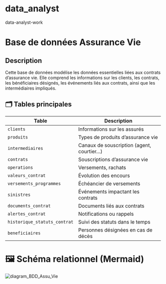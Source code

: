 # data_analyst
data-analyst-work
# Base de données Assurance Vie
## Description
Cette base de données modélise les données essentielles liées aux contrats d’assurance vie. Elle comprend les informations sur les clients, les contrats, les bénéficiaires désignés, les événements liés aux contrats, ainsi que les intermédiaires impliqués.

## 🗂️ Tables principales

| Table                      | Description |
|---------------------------|-------------|
| `clients`                 | Informations sur les assurés |
| `produits`                | Types de produits d’assurance vie |
| `intermediaires`          | Canaux de souscription (agent, courtier…) |
| `contrats`                | Souscriptions d’assurance vie |
| `operations`              | Versements, rachats |
| `valeurs_contrat`         | Évolution des encours |
| `versements_programmes`   | Échéancier de versements |
| `sinistres`               | Événements impactant les contrats |
| `documents_contrat`       | Documents liés aux contrats |
| `alertes_contrat`         | Notifications ou rappels |
| `historique_statuts_contrat` | Suivi des statuts dans le temps |
| `beneficiaires`           | Personnes désignées en cas de décès |

# 🖼️ Schéma relationnel (Mermaid) 

![diagram_BDD_Assu_Vie](https://github.com/user-attachments/assets/db80a1b9-dc2d-4555-a385-acaa2a4e0b52)
